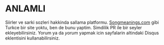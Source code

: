 ANLAMLI
=====

Siirler ve sarki sozleri hakkinda sallama platformu. [Songmeanings.com](https://songmeanings.com/) gibi Turkce bir site
yoktu, ben de bunu yaptim. Simdilik PR ile bir seyler ekleyebilirsiniz. Yorum ya da *yorum* yapmak icin sayfalarin altindaki
Disqus eklentisini kullanabilirsiniz. 